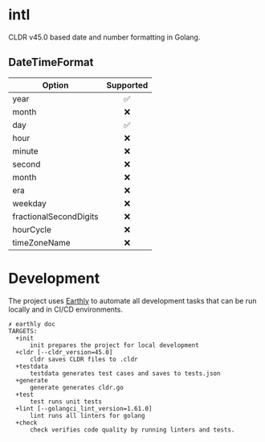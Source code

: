 # intl

CLDR v45.0 based date and number formatting in Golang.

## DateTimeFormat

| Option                 | Supported |
| ---------------------- | :-------: |
| year                   |    ✅︎    |
| month                  |    ❌     |
| day                    |    ✅︎    |
| hour                   |    ❌     |
| minute                 |    ❌     |
| second                 |    ❌     |
| month                  |    ❌     |
| era                    |    ❌     |
| weekday                |    ❌     |
| fractionalSecondDigits |    ❌     |
| hourCycle              |    ❌     |
| timeZoneName           |    ❌     |

# Development

The project uses [Earthly](https://earthly.dev) to automate all development tasks that can be run locally and in CI/CD environments.

```shell
✗ earthly doc
TARGETS:
  +init
      init prepares the project for local development
  +cldr [--cldr_version=45.0]
      cldr saves CLDR files to .cldr
  +testdata
      testdata generates test cases and saves to tests.json
  +generate
      generate generates cldr.go
  +test
      test runs unit tests
  +lint [--golangci_lint_version=1.61.0]
      lint runs all linters for golang
  +check
      check verifies code quality by running linters and tests.
```
